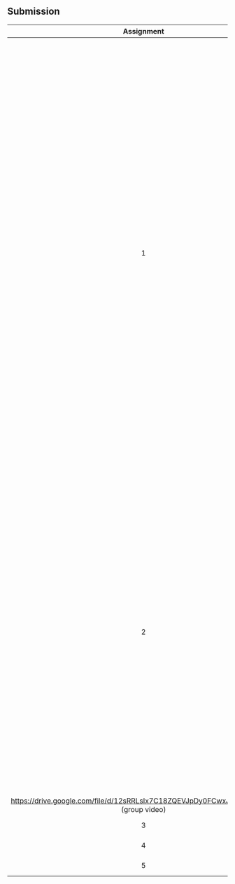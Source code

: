 ## Submission
| Assignment | Description  | Reflection |
| :-----: |  ------ | :-----: |
| 1 | Assignment 1/Poster | The talk provided an eye-opening view of the diverse world of ICT careers, emphasizing not only technical skills but also the importance of soft skills, adaptability, and continuous learning. Inspiring stories of career transitions underscored the value of flexibility in the ever-evolving tech landscape. The discussion on ethics in AI left a strong impression on the need for responsible innovation. Overall, the session conveyed a positive outlook on ICT professions, highlighting the importance of a well-rounded skill set and ethical considerations. It was a motivating and enlightening experience. |
| 2 | Assignment 2/Video | Exploring UTM Digital on our industrial visit revealed a world of diverse workspaces tailored to specific roles. Witnessing top-notch security measures in server maintenance was eye-opening. Hands-on video editing, including voiceovers, tapped into the creative side. This experience not only expanded my industry understanding but also provided a taste of the real action in the digital workspace. An unforgettable encounter indeed.
https://drive.google.com/file/d/12sRRLsIx7C18ZQEVJpDy0FCwxJmRVxDV/view (group video) |
| 3 | Assignment 3/Report | Reflection 3 |
| 4 | Assignment 4/Newsletter | Reflection 4 |
| 5 | Quiz/PC Assemble | Reflection Quiz |

